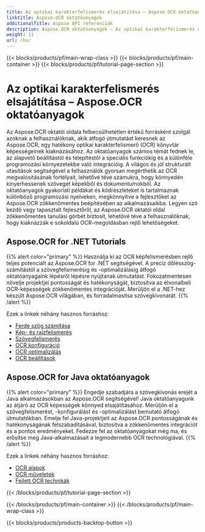 ```yaml
---
title: Az optikai karakterfelismerés elsajátítása – Aspose.OCR oktatóanyagok
linktitle: Aspose.OCR oktatóanyagok
additionalTitle: Aspose API referenciák
description: Aspose.OCR oktatóanyagok – Az optikai karakterfelismerés elsajátításához vezető forrás, világos utasításokkal és gyakorlati példákkal különböző nyelveken.
weight: 11
url: /hu/
---
```


{{< blocks/products/pf/main-wrap-class >}}
{{< blocks/products/pf/main-container >}}
{{< blocks/products/pf/tutorial-page-section >}}

# Az optikai karakterfelismerés elsajátítása – Aspose.OCR oktatóanyagok


Az Aspose.OCR oktatói oldala felbecsülhetetlen értékű forrásként szolgál azoknak a felhasználóknak, akik átfogó útmutatást keresnek az Aspose.OCR, egy hatékony optikai karakterfelismerő (OCR) könyvtár képességeinek kiaknázásához. Az oktatóanyagok számos témát fednek le, az alapvető beállítástól és telepítéstől a speciális funkciókig és a különféle programozási környezetekbe való integrációig. A világos és jól strukturált utasítások segítségével a felhasználók gyorsan megérthetik az OCR megvalósításának fortélyait, lehetővé téve számukra, hogy könnyedén kinyerhessenek szöveget képekből és dokumentumokból. Az oktatóanyagok gyakorlati példákat és kódrészleteket is tartalmaznak különböző programozási nyelveken, megkönnyítve a fejlesztőket az Aspose.OCR zökkenőmentes beépítésében az alkalmazásaikba. Legyen szó kezdő vagy tapasztalt fejlesztőről, az Aspose.OCR oktatói oldal zökkenőmentes tanulási görbét biztosít, lehetővé téve a felhasználóknak, hogy kiaknázzák e sokoldalú OCR-megoldásban rejlő lehetőségeket.

## Aspose.OCR for .NET Tutorials
{{% alert color="primary" %}}
Használja ki az OCR képfelismerésben rejlő teljes potenciált az Aspose.OCR for .NET segítségével. A precíz dőlésszög-számítástól a szövegfelismerésig és -optimalizálásig átfogó oktatóanyagaink lépésről lépésre nyújtanak útmutatást. Fokozatmentesen növelje projektjei pontosságát és hatékonyságát, biztosítva az élvonalbeli OCR-képességek zökkenőmentes integrációját. Merüljön el a .NET-hez készült Aspose.OCR világában, és forradalmasítsa szövegkivonatát.
{{% /alert %}}

Ezek a linkek néhány hasznos forráshoz:
 
- [Ferde szög számítása](./net/skew-angle-calculation/)
- [Kép- és rajzfelismerés](./net/image-and-drawing-recognition/)
- [Szövegfelismerés](./net/text-recognition/)
- [OCR konfiguráció](./net/ocr-configuration/)
- [OCR optimalizálás](./net/ocr-optimization/)
- [OCR beállítások](./net/ocr-settings/)


## Aspose.OCR for Java oktatóanyagok
{{% alert color="primary" %}}
Engedje szabadjára a szövegkivonás erejét a Java alkalmazásokban az Aspose.OCR segítségével! Java oktatóanyagunk az átjáró az OCR képességek könnyed elsajátításához. Merüljön el a szövegfelismerést, -konfigurálást és -optimalizálást bemutató átfogó útmutatókban. Emelje fel Java-projektjeit az Aspose.OCR pontosságának és hatékonyságának felszabadításával, biztosítva a zökkenőmentes integrációt és a pontos eredményeket. Fedezze fel az oktatóanyagokat még ma, és erősítse meg Java-alkalmazásait a legmodernebb OCR technológiával.
{{% /alert %}}

Ezek a linkek néhány hasznos forráshoz:
 
- [OCR alapok](./java/ocr-basics/)
- [OCR műveletek](./java/ocr-operations/)
- [Fejlett OCR technikák](./java/advanced-ocr-techniques/)




{{< /blocks/products/pf/tutorial-page-section >}}

{{< /blocks/products/pf/main-container >}}
{{< /blocks/products/pf/main-wrap-class >}}

{{< blocks/products/products-backtop-button >}}
